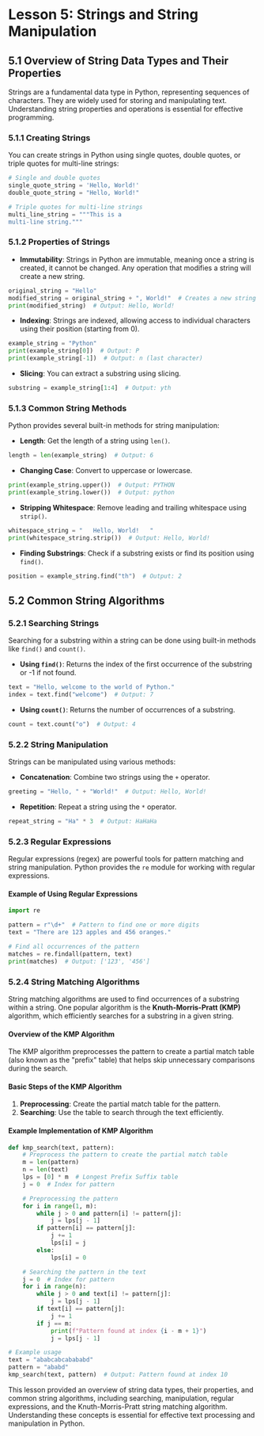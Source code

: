 # Lesson 5: Strings and String Manipulation

## 5.1 Overview of String Data Types and Their Properties

Strings are a fundamental data type in Python, representing sequences of characters. They are widely used for storing and manipulating text. Understanding string properties and operations is essential for effective programming.

### 5.1.1 Creating Strings
You can create strings in Python using single quotes, double quotes, or triple quotes for multi-line strings:

```python
# Single and double quotes
single_quote_string = 'Hello, World!'
double_quote_string = "Hello, World!"

# Triple quotes for multi-line strings
multi_line_string = """This is a 
multi-line string."""
```

### 5.1.2 Properties of Strings
- **Immutability**: Strings in Python are immutable, meaning once a string is created, it cannot be changed. Any operation that modifies a string will create a new string.

```python
original_string = "Hello"
modified_string = original_string + ", World!"  # Creates a new string
print(modified_string)  # Output: Hello, World!
```

- **Indexing**: Strings are indexed, allowing access to individual characters using their position (starting from 0).

```python
example_string = "Python"
print(example_string[0])  # Output: P
print(example_string[-1])  # Output: n (last character)
```

- **Slicing**: You can extract a substring using slicing.

```python
substring = example_string[1:4]  # Output: yth
```

### 5.1.3 Common String Methods
Python provides several built-in methods for string manipulation:

- **Length**: Get the length of a string using `len()`.

```python
length = len(example_string)  # Output: 6
```

- **Changing Case**: Convert to uppercase or lowercase.

```python
print(example_string.upper())  # Output: PYTHON
print(example_string.lower())  # Output: python
```

- **Stripping Whitespace**: Remove leading and trailing whitespace using `strip()`.

```python
whitespace_string = "   Hello, World!   "
print(whitespace_string.strip())  # Output: Hello, World!
```

- **Finding Substrings**: Check if a substring exists or find its position using `find()`.

```python
position = example_string.find("th")  # Output: 2
```

## 5.2 Common String Algorithms

### 5.2.1 Searching Strings
Searching for a substring within a string can be done using built-in methods like `find()` and `count()`.

- **Using `find()`**: Returns the index of the first occurrence of the substring or -1 if not found.

```python
text = "Hello, welcome to the world of Python."
index = text.find("welcome")  # Output: 7
```

- **Using `count()`**: Returns the number of occurrences of a substring.

```python
count = text.count("o")  # Output: 4
```

### 5.2.2 String Manipulation
Strings can be manipulated using various methods:

- **Concatenation**: Combine two strings using the `+` operator.

```python
greeting = "Hello, " + "World!"  # Output: Hello, World!
```

- **Repetition**: Repeat a string using the `*` operator.

```python
repeat_string = "Ha" * 3  # Output: HaHaHa
```

### 5.2.3 Regular Expressions
Regular expressions (regex) are powerful tools for pattern matching and string manipulation. Python provides the `re` module for working with regular expressions.

#### Example of Using Regular Expressions
```python
import re

pattern = r"\d+"  # Pattern to find one or more digits
text = "There are 123 apples and 456 oranges."

# Find all occurrences of the pattern
matches = re.findall(pattern, text)
print(matches)  # Output: ['123', '456']
```

### 5.2.4 String Matching Algorithms
String matching algorithms are used to find occurrences of a substring within a string. One popular algorithm is the **Knuth-Morris-Pratt (KMP)** algorithm, which efficiently searches for a substring in a given string.

#### Overview of the KMP Algorithm
The KMP algorithm preprocesses the pattern to create a partial match table (also known as the "prefix" table) that helps skip unnecessary comparisons during the search.

#### Basic Steps of the KMP Algorithm
1. **Preprocessing**: Create the partial match table for the pattern.
2. **Searching**: Use the table to search through the text efficiently.

#### Example Implementation of KMP Algorithm
```python
def kmp_search(text, pattern):
    # Preprocess the pattern to create the partial match table
    m = len(pattern)
    n = len(text)
    lps = [0] * m  # Longest Prefix Suffix table
    j = 0  # Index for pattern

    # Preprocessing the pattern
    for i in range(1, m):
        while j > 0 and pattern[i] != pattern[j]:
            j = lps[j - 1]
        if pattern[i] == pattern[j]:
            j += 1
            lps[i] = j
        else:
            lps[i] = 0

    # Searching the pattern in the text
    j = 0  # Index for pattern
    for i in range(n):
        while j > 0 and text[i] != pattern[j]:
            j = lps[j - 1]
        if text[i] == pattern[j]:
            j += 1
        if j == m:
            print(f"Pattern found at index {i - m + 1}")
            j = lps[j - 1]

# Example usage
text = "ababcabcabababd"
pattern = "ababd"
kmp_search(text, pattern)  # Output: Pattern found at index 10
```

This lesson provided an overview of string data types, their properties, and common string algorithms, including searching, manipulation, regular expressions, and the Knuth-Morris-Pratt string matching algorithm. Understanding these concepts is essential for effective text processing and manipulation in Python.